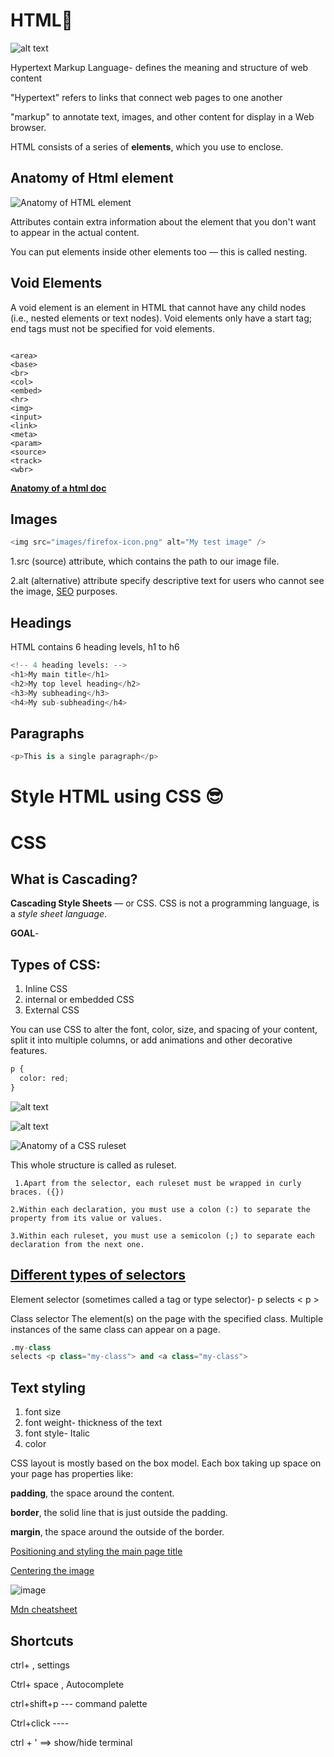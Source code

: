 # HTML🩻

![alt text](example.png)

Hypertext Markup Language- defines the meaning and structure of web content

"Hypertext" refers to links that connect web pages to one another

"markup" to annotate text, images, and other content for display in a Web browser.

HTML consists of a series of **elements**, which you use to enclose.

## Anatomy of Html element

![Anatomy of HTML element](https://developer.mozilla.org/en-US/docs/Learn/Getting_started_with_the_web/HTML_basics/grumpy-cat-small.png)

Attributes contain extra information about the element that you don't want to appear in the actual content.

You can put elements inside other elements too — this is called nesting.

## Void Elements

A void element is an element in HTML that cannot have any child nodes (i.e., nested elements or text nodes). Void elements only have a start tag; end tags must not be specified for void elements.

```$$

<area>
<base>
<br>
<col>
<embed>
<hr>
<img>
<input>
<link>
<meta>
<param>
<source>
<track>
<wbr>
```

[**Anatomy of a html doc**](https://developer.mozilla.org/en-US/docs/Learn/Getting_started_with_the_web/HTML_basics#anatomy_of_an_html_document)

## Images

```python
<img src="images/firefox-icon.png" alt="My test image" />
```

1.src (source) attribute, which contains the path to our image file.

2.alt (alternative) attribute specify descriptive text for users who cannot see the image, [SEO](https://searchengineland.com/guide/what-is-seo) purposes.

## Headings

HTML contains 6 heading levels, h1 to h6

```python
<!-- 4 heading levels: -->
<h1>My main title</h1>
<h2>My top level heading</h2>
<h3>My subheading</h3>
<h4>My sub-subheading</h4>
```

## Paragraphs

```python
<p>This is a single paragraph</p>
```

# Style HTML using CSS 😎

# CSS

## What is Cascading?

**Cascading Style Sheets** — or CSS. CSS is not a programming language, is a _style sheet language_.

**GOAL**-

## Types of CSS:

1. Inline CSS
2. internal or embedded CSS
3. External CSS

You can use CSS to alter the font, color, size, and spacing of your content, split it into multiple columns, or add animations and other decorative features.

```python
p {
  color: red;
}

```

![alt text](image-6.png)

![alt text](image-7.png)

![Anatomy of a CSS ruleset](https://developer.mozilla.org/en-US/docs/Learn/Getting_started_with_the_web/CSS_basics/css-declaration-small.png)

This whole structure is called as ruleset.

     1.Apart from the selector, each ruleset must be wrapped in curly braces. ({})

    2.Within each declaration, you must use a colon (:) to separate the property from its value or values.

    3.Within each ruleset, you must use a semicolon (;) to separate each declaration from the next one.

## [Different types of selectors](https://developer.mozilla.org/en-US/docs/Learn/Getting_started_with_the_web/CSS_basics#different_types_of_selectors)

Element selector (sometimes called a tag or type selector)- p
selects < p >

Class selector The element(s) on the page with the specified class. Multiple instances of the same class can appear on a page.

```python
.my-class
selects <p class="my-class"> and <a class="my-class">
```

## Text styling

1. font size
2. font weight- thickness of the text
3. font style- Italic
4. color

CSS layout is mostly based on the box model. Each box taking up space on your page has properties like:

**padding**, the space around the content.

**border**, the solid line that is just outside the padding.

**margin**, the space around the outside of the border.

[Positioning and styling the main page title](https://developer.mozilla.org/en-US/docs/Learn/Getting_started_with_the_web/CSS_basics#positioning_and_styling_the_main_page_title)

[Centering the image](https://developer.mozilla.org/en-US/docs/Learn/Getting_started_with_the_web/CSS_basics#centering_the_image)

![image](browser.png)

[Mdn cheatsheet](https://www.datacamp.com/cheat-sheet/markdown-cheat-sheet-23)

## Shortcuts

<!-- 1. windows + .  emojis -->
<!-- 2. ctrl+ / comment -->

ctrl+ , settings

Ctrl+ space , Autocomplete

ctrl+shift+p --- command palette

Ctrl+click ----

ctrl + ' ==> show/hide terminal
